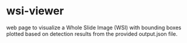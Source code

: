 # wsi-viewer
web page to visualize a Whole Slide Image (WSI) with bounding boxes plotted based on detection results from the provided output.json file. 
